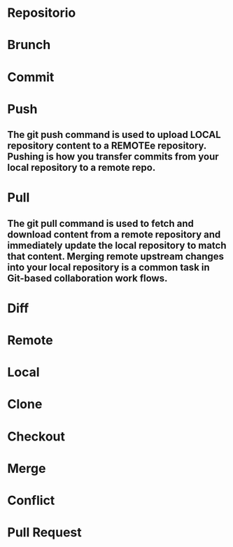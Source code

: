# Repositorio
# Brunch
# Commit
# Push
## The git push command is used to upload LOCAL repository content to a REMOTEe repository. Pushing is how you transfer commits from your local repository to a remote repo.
# Pull
## The git pull command is used to fetch and download content from a remote repository and immediately update the local repository to match that content. Merging remote upstream changes into your local repository is a common task in Git-based collaboration work flows.
# Diff
# Remote
# Local
# Clone
# Checkout
# Merge
# Conflict
# Pull Request

